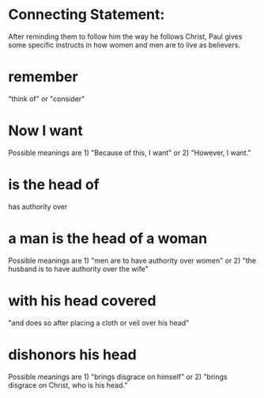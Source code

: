 # Connecting Statement:

After reminding them to follow him the way he follows Christ, Paul gives some specific instructs in how women and men are to live as believers.

# remember

"think of" or "consider"

# Now I want

Possible meanings are 1) "Because of this, I want" or 2) "However, I want."

# is the head of

has authority over

# a man is the head of a woman

Possible meanings are 1) "men are to have authority over women" or 2) "the husband is to have authority over the wife"

# with his head covered

"and does so after placing a cloth or veil over his head"

# dishonors his head

Possible meanings are 1) "brings disgrace on himself" or 2) "brings disgrace on Christ, who is his head."